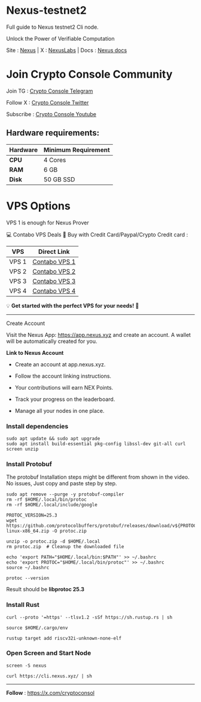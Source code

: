 # Nexus-testnet2
Full guide to Nexus testnet2 Cli node.

Unlock the Power of Verifiable Computation

Site : [Nexus](https://nexus.xyz/) | X : [NexusLabs](https://x.com/NexusLabsHQ) | Docs : [Nexus docs](https://docs.nexus.xyz/)


# Join Crypto Console Community

Join TG : [Crypto Console Telegram](https://t.me/cryptoconsol) 

Follow X : [Crypto Console Twitter](https://www.x.com/cryptoconsol) 

Subscribe : [Crypto Console Youtube](https://www.youtube.com/@cryptoconsole)

## Hardware requirements:

| **Hardware** | **Minimum Requirement** |
|--------------|-------------------------|
| **CPU**      | 4 Cores                 |
| **RAM**      | 6 GB                    | 
| **Disk**     | 50  GB  SSD             |


# VPS Options

VPS 1 is enough for Nexus Prover


💻 Contabo VPS Deals 🚀 Buy with Credit Card/Paypal/Crypto Credit card : 

 

| **VPS** | **Direct Link**                      |
|---------|--------------------------------------|
| VPS 1   | [Contabo VPS 1](https://www.jdoqocy.com/click-101278318-15692486) |
| VPS 2   | [Contabo VPS 2](https://www.anrdoezrs.net/click-101278318-13796472) |
| VPS 3   | [Contabo VPS 3](https://www.dpbolvw.net/click-101278318-13796474) |
| VPS 4   | [Contabo VPS 4](https://www.anrdoezrs.net/click-101278318-13796476) |


💡 **Get started with the perfect VPS for your needs!** 🚀


---


Create Account

Visit the Nexus App: https://app.nexus.xyz and create an account. A wallet will be automatically created for you.

**Link to Nexus Account**

- Create an account at app.nexus.xyz.

- Follow the account linking instructions.

- Your contributions will earn NEX Points.

- Track your progress on the leaderboard.

- Manage all your nodes in one place.

### Install dependencies
```
sudo apt update && sudo apt upgrade
sudo apt install build-essential pkg-config libssl-dev git-all curl screen unzip
```

### Install Protobuf

The protobuf Installation steps might be different from shown in the video. No issues, Just copy and paste step by step.

```
sudo apt remove --purge -y protobuf-compiler
rm -rf $HOME/.local/bin/protoc
rm -rf $HOME/.local/include/google
```
```
PROTOC_VERSION=25.3
wget https://github.com/protocolbuffers/protobuf/releases/download/v${PROTOC_VERSION}/protoc-${PROTOC_VERSION}-linux-x86_64.zip -O protoc.zip

```
```
unzip -o protoc.zip -d $HOME/.local
rm protoc.zip  # Cleanup the downloaded file

```
```
echo 'export PATH="$HOME/.local/bin:$PATH"' >> ~/.bashrc
echo 'export PROTOC="$HOME/.local/bin/protoc"' >> ~/.bashrc
source ~/.bashrc

```

```
protoc --version
```


Result should be **libprotoc 25.3**


### Install Rust
```
curl --proto '=https' --tlsv1.2 -sSf https://sh.rustup.rs | sh
```
```
source $HOME/.cargo/env
```
```
rustup target add riscv32i-unknown-none-elf
```

### Open Screen and Start Node
```
screen -S nexus
```
```
curl https://cli.nexus.xyz/ | sh
```
---

**Follow** : https://x.com/cryptoconsol
